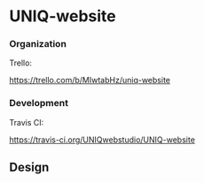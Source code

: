 # UNIQ-website

### Organization

Trello: 

https://trello.com/b/MIwtabHz/uniq-website

### Development

Travis CI: 

https://travis-ci.org/UNIQwebstudio/UNIQ-website

## Design

